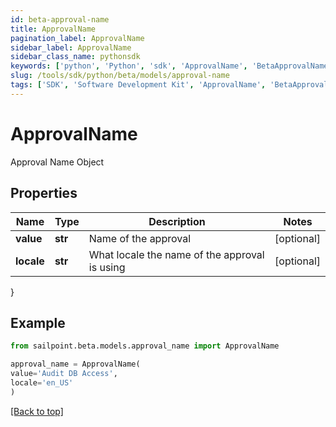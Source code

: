 ```yaml
---
id: beta-approval-name
title: ApprovalName
pagination_label: ApprovalName
sidebar_label: ApprovalName
sidebar_class_name: pythonsdk
keywords: ['python', 'Python', 'sdk', 'ApprovalName', 'BetaApprovalName']
slug: /tools/sdk/python/beta/models/approval-name
tags: ['SDK', 'Software Development Kit', 'ApprovalName', 'BetaApprovalName']
---
```


# ApprovalName

Approval Name Object

## Properties

| Name | Type | Description | Notes |
| --- | --- | --- | --- |
| **value** | **str** | Name of the approval | [optional] |
| **locale** | **str** | What locale the name of the approval is using | [optional] |

}

## Example

```python
from sailpoint.beta.models.approval_name import ApprovalName

approval_name = ApprovalName(
value='Audit DB Access',
locale='en_US'
)

```

[[Back to top]](#)
